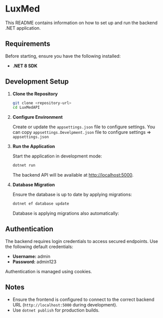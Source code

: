 # LuxMed

This README contains information on how to set up and run the backend .NET application.

## Requirements

Before starting, ensure you have the following installed:

- **.NET 8 SDK**

## Development Setup

1. **Clone the Repository**

   ```bash
   git clone <repository-url>
   cd LuxMedAPI
   ```

2. **Configure Environment**

   Create or update the `appsettings.json` file to configure settings.
   You can copy `appsettings.Develpment.json` file to configure settings => `appsettings.json`
   
3. **Run the Application**

   Start the application in development mode:

   ```bash
   dotnet run
   ```

   The backend API will be available at [http://localhost:5000](http://localhost:5000).

4. **Database Migration**

   Ensure the database is up to date by applying migrations:

   ```bash
   dotnet ef database update
   ```
   Database is applying migrations also automatically:

## Authentication

The backend requires login credentials to access secured endpoints. Use the following default credentials:

- **Username:** admin
- **Password:** admin123

Authentication is managed using cookies.

## Notes

- Ensure the frontend is configured to connect to the correct backend URL (`http://localhost:5000` during development).
- Use `dotnet publish` for production builds.
